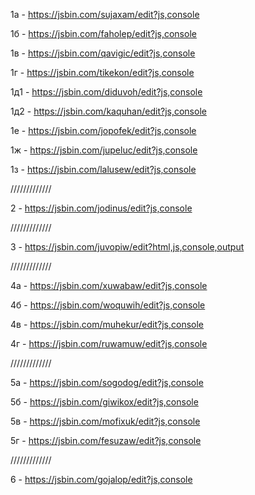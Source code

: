 1а - https://jsbin.com/sujaxam/edit?js,console

1б - https://jsbin.com/faholep/edit?js,console

1в - https://jsbin.com/qavigic/edit?js,console

1г - https://jsbin.com/tikekon/edit?js,console

1д1 - https://jsbin.com/diduvoh/edit?js,console

1д2 - https://jsbin.com/kaquhan/edit?js,console

1е - https://jsbin.com/jopofek/edit?js,console

1ж - https://jsbin.com/jupeluc/edit?js,console

1з - https://jsbin.com/lalusew/edit?js,console

/////////////

2 - https://jsbin.com/jodinus/edit?js,console

/////////////

3 - https://jsbin.com/juvopiw/edit?html,js,console,output

/////////////

4a - https://jsbin.com/xuwabaw/edit?js,console

4б - https://jsbin.com/woquwih/edit?js,console

4в - https://jsbin.com/muhekur/edit?js,console

4г - https://jsbin.com/ruwamuw/edit?js,console


/////////////

5а - https://jsbin.com/sogodog/edit?js,console

5б - https://jsbin.com/giwikox/edit?js,console

5в - https://jsbin.com/mofixuk/edit?js,console

5г - https://jsbin.com/fesuzaw/edit?js,console


/////////////

6 - https://jsbin.com/gojalop/edit?js,console

